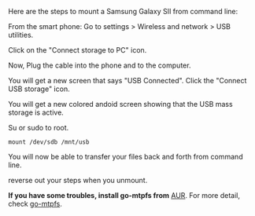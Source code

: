 Here are the steps to mount a Samsung Galaxy SII from command line:

From the smart phone: Go to settings > Wireless and network > USB utilities.

Click on the "Connect storage to PC" icon.

Now, Plug the cable into the phone and to the computer.

You will get a new screen that says "USB Connected". Click the "Connect USB storage" icon.

You will get a new colored andoid screen showing that the USB mass storage is active.

Su or sudo to root.

```
mount /dev/sdb /mnt/usb

```

You will now be able to transfer your files back and forth from command line.

reverse out your steps when you unmount.

**If you have some troubles, install go-mtpfs from** [AUR](/index.php/AUR "AUR"). For more detail, check [go-mtpfs](/index.php/MTP#go-mtpfs "MTP").